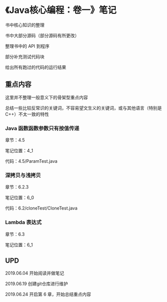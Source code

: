 # 《Java核心编程：卷一》笔记

书中核心知识的整理

书中大部分源码（部分源码有所更改）

整理书中的 API 到程序

部分补充测试代码块

给出所有跑过的代码的运行结果



## 重点内容

这里并不整理一般意义下的骨架型重点内容

总结一些比较反常识的关键词，不容易望文生义的关键词，或与其他语言（特别是 C++）不太一致的特性



### Java 函数函数参数只有按值传递

章节：4.5

笔记位置：4_1

代码：4.5/ParamTest.java



### 深拷贝与浅拷贝

章节：6.2.3

笔记位置：6_0

代码：6.2/cloneTest/CloneTest.java



### Lambda 表达式

章节：6.3

笔记位置：6_1



## UPD

2019.06.04 开始阅读并做笔记

2019.06.19 创建git仓库进行维护

2019.06.24 开启第 6 章，开始总结重点内容

